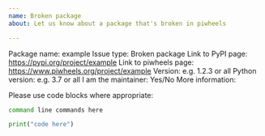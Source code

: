 ```yaml
---
name: Broken package
about: Let us know about a package that's broken in piwheels

---
```


Package name: example
Issue type: Broken package
Link to PyPI page: https://pypi.org/project/example
Link to piwheels page: https://www.piwheels.org/project/example
Version: e.g. 1.2.3 or all
Python version: e.g. 3.7 or all
I am the maintainer: Yes/No
More information:

Please use code blocks where appropriate:

```bash
command line commands here
```

```python
print("code here")
```
